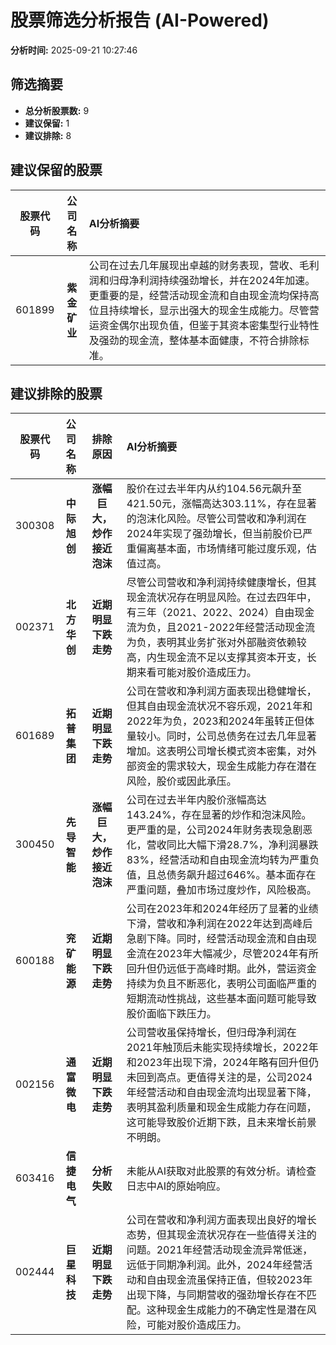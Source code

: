 # 股票筛选分析报告 (AI-Powered)

**分析时间:** 2025-09-21 10:27:46

## 筛选摘要

- **总分析股票数:** 9
- **建议保留:** 1
- **建议排除:** 8

## 建议保留的股票

| 股票代码 | 公司名称 | AI分析摘要 |
|:---:|:---:|:---|
| 601899 | **紫金矿业** | 公司在过去几年展现出卓越的财务表现，营收、毛利润和归母净利润持续强劲增长，并在2024年加速。更重要的是，经营活动现金流和自由现金流均保持高位且持续增长，显示出强大的现金生成能力。尽管营运资金偶尔出现负值，但鉴于其资本密集型行业特性及强劲的现金流，整体基本面健康，不符合排除标准。 |

## 建议排除的股票

| 股票代码 | 公司名称 | 排除原因 | AI分析摘要 |
|:---:|:---:|:---:|:---|
| 300308 | **中际旭创** | **涨幅巨大，炒作接近泡沫** | 股价在过去半年内从约104.56元飙升至421.50元，涨幅高达303.11%，存在显著的泡沫化风险。尽管公司营收和净利润在2024年实现了强劲增长，但当前股价已严重偏离基本面，市场情绪可能过度乐观，估值过高。 |
| 002371 | **北方华创** | **近期明显下跌走势** | 尽管公司营收和净利润持续健康增长，但其现金流状况存在明显风险。在过去四年中，有三年（2021、2022、2024）自由现金流为负，且2021-2022年经营活动现金流为负，表明其业务扩张对外部融资依赖较高，内生现金流不足以支撑其资本开支，长期来看可能对股价造成压力。 |
| 601689 | **拓普集团** | **近期明显下跌走势** | 公司在营收和净利润方面表现出稳健增长，但其自由现金流状况不容乐观，2021年和2022年为负，2023和2024年虽转正但体量较小。同时，公司总债务在过去几年显著增加。这表明公司增长模式资本密集，对外部资金的需求较大，现金生成能力存在潜在风险，股价或因此承压。 |
| 300450 | **先导智能** | **涨幅巨大，炒作接近泡沫** | 公司在过去半年内股价涨幅高达143.24%，存在显著的炒作和泡沫风险。更严重的是，公司2024年财务表现急剧恶化，营收同比大幅下滑28.7%，净利润暴跌83%，经营活动和自由现金流均转为严重负值，且总债务飙升超过646%。基本面存在严重问题，叠加市场过度炒作，风险极高。 |
| 600188 | **兖矿能源** | **近期明显下跌走势** | 公司在2023年和2024年经历了显著的业绩下滑，营收和净利润在2022年达到高峰后急剧下降。同时，经营活动现金流和自由现金流在2023年大幅减少，尽管2024年有所回升但仍远低于高峰时期。此外，营运资金持续为负且不断恶化，表明公司面临严重的短期流动性挑战，这些基本面问题可能导致股价面临下跌压力。 |
| 002156 | **通富微电** | **近期明显下跌走势** | 公司营收虽保持增长，但归母净利润在2021年触顶后未能实现持续增长，2022年和2023年出现下滑，2024年略有回升但仍未回到高点。更值得关注的是，公司2024年经营活动和自由现金流均出现显著下降，表明其盈利质量和现金生成能力存在问题，这可能导致股价近期下跌，且未来增长前景不明朗。 |
| 603416 | **信捷电气** | **分析失败** | 未能从AI获取对此股票的有效分析。请检查日志中AI的原始响应。 |
| 002444 | **巨星科技** | **近期明显下跌走势** | 公司在营收和净利润方面表现出良好的增长态势，但其现金流状况存在一些值得关注的问题。2021年经营活动现金流异常低迷，远低于同期净利润。此外，2024年经营活动和自由现金流虽保持正值，但较2023年出现下降，与同期营收的强劲增长存在不匹配。这种现金生成能力的不确定性是潜在风险，可能对股价造成压力。 |
